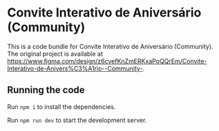 
  # Convite Interativo de Aniversário (Community)

  This is a code bundle for Convite Interativo de Aniversário (Community). The original project is available at https://www.figma.com/design/z6cvefKnZmERKxaPoQQrEm/Convite-Interativo-de-Anivers%C3%A1rio--Community-.

  ## Running the code

  Run `npm i` to install the dependencies.

  Run `npm run dev` to start the development server.
  